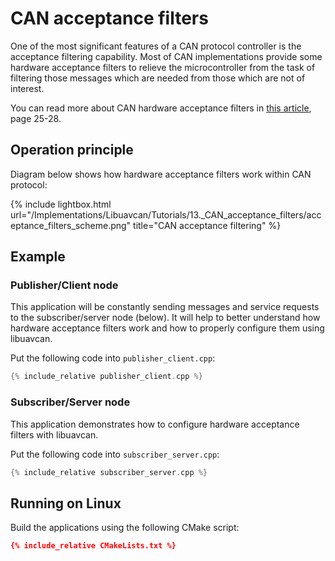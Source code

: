 ---
---

# CAN acceptance filters

One of the most significant features of a CAN protocol controller is the acceptance filtering capability. Most of CAN 
implementations provide some hardware acceptance filters to relieve the microcontroller from the task of filtering 
those messages which are needed from those which are not of interest.

You can read more about CAN hardware acceptance filters in
[this article](http://www.inp.nsk.su/~kozak/canbus/canimpl.pdf), page 25-28.

## Operation principle

Diagram below shows how hardware acceptance filters work within CAN protocol:

{% include lightbox.html url="/Implementations/Libuavcan/Tutorials/13._CAN_acceptance_filters/acceptance_filters_scheme.png" title="CAN acceptance filtering" %}

## Example

### Publisher/Client node

This application will be constantly sending messages and service requests to the subscriber/server node (below).
It will help to better understand how hardware acceptance filters work and how to properly configure them using
libuavcan.

Put the following code into `publisher_client.cpp`:

```c++
{% include_relative publisher_client.cpp %}
```

### Subscriber/Server node

This application demonstrates how to configure hardware acceptance filters with libuavcan.

Put the following code into `subscriber_server.cpp`:

```c++
{% include_relative subscriber_server.cpp %}
```

## Running on Linux

Build the applications using the following CMake script:

```cmake
{% include_relative CMakeLists.txt %}
```